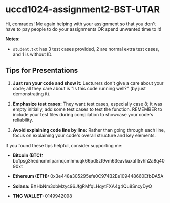 # uccd1024-assignment2-BST-UTAR

Hi, comrades! Me again helping with your assignment so that you don't have to pay people to do your assignments OR spend unwanted time to it!

**Notes:**
- `student.txt` has 3 test cases provided, 2 are normal extra test cases, and 1 is without ID.

## Tips for Presentations

1. **Just run your code and show it:** Lecturers don't give a care about your code; all they care about is "Is this code running well?" (by just demonstrating it).

2. **Emphasize test cases:** They want test cases, especially case 8; it was empty initially, add some test cases to test the function. REMEMBER to include your test files during compilation to showcase your code's reliability.

3. **Avoid explaining code line by line:** Rather than going through each line, focus on explaining your code's overall structure and key elements.

If you found these tips helpful, consider supporting me:

- **Bitcoin (BTC):** bc1psg3hedncmnlparnqcmhmuqk66pd5zt9vm63eavkuxafl5vhh2a8q4090xt

- **Ethereum (ETH):** 0x3e448a305295efe0C974B2Ee109448660EfbDA5A

- **Solana:** BXHbNm3obMzyc96JfgRMfqLHqytFXA4g4Qu8SncyDyQ

- **TNG WALLET:** 0149942098

